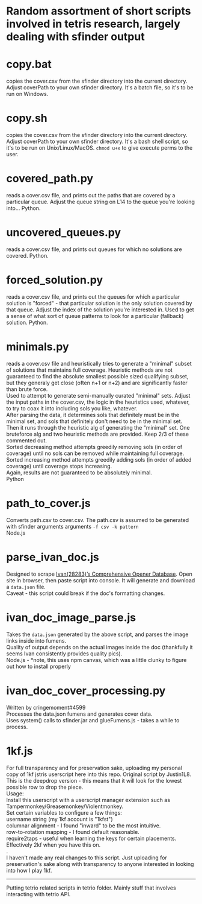 # Random assortment of short scripts involved in tetris research, largely dealing with sfinder output

# copy.bat
copies the cover.csv from the sfinder directory into the current directory. Adjust coverPath to your own sfinder directory. It's a batch file, so it's to be run on Windows.

# copy.sh
copies the cover.csv from the sfinder directory into the current directory. Adjust coverPath to your own sfinder directory. It's a bash shell script, so it's to be run on Unix/Linux/MacOS. `chmod u+x` to give execute perms to the user.

# covered_path.py
reads a cover.csv file, and prints out the paths that are covered by a particular queue. Adjust the queue string on L14 to the queue you're looking into... Python.

# uncovered_queues.py
reads a cover.csv file, and prints out queues for which no solutions are covered. Python.

# forced_solution.py
reads a cover.csv file, and prints out the queues for which a particular solution is "forced" - that particular solution is the only solution covered by that queue. Adjust the index of the solution you're interested in. Used to get a sense of what sort of queue patterns to look for a particular (fallback) solution. Python.

# minimals.py
reads a cover.csv file and heuristically tries to generate a "minimal" subset of solutions that maintains full coverage. Heuristic methods are not guaranteed to find the absolute smallest possible sized qualifying subset, but they generaly get close (often n+1 or n+2) and are significantly faster than brute force.  
Used to attempt to generate semi-manually curated "minimal" sets. Adjust the input paths in the cover.csv, the logic in the heuristics used, whatever, to try to coax it into including sols you like, whatever.  
After parsing the data, it determines sols that definitely must be in the minimal set, and sols that definitely don't need to be in the minimal set. Then it runs through the heuristic alg of generating the "minimal" set. One bruteforce alg and two heuristic methods are provided. Keep 2/3 of these commented out.  
Sorted decreasing method attempts greedily removing sols (in order of coverage) until no sols can be removed while maintaining full coverage.  
Sorted increasing method attempts greedily adding sols (in order of added coverage) until coverage stops increasing.  
Again, results are not guaranteed to be absolutely minimal.  
Python

# path_to_cover.js
Converts path.csv to cover.csv. The path.csv is assumed to be generated with sfinder arguments arguments `-f csv -k pattern`  
Node.js

# parse_ivan_doc.js
Designed to scrape [Ivan(28283)’s Comprehensive Opener Database](https://docs.google.com/document/d/1rwI5Uww5AygrF3QSBm0o6hqTG1X8P2cRsJaBjYFMzDg/pub). Open site in browser, then paste script into console. It will generate and download a `data.json` file.  
Caveat - this script could break if the doc's formatting changes.

# ivan_doc_image_parse.js
Takes the `data.json` generated by the above script, and parses the image links inside into fumens.  
Quality of output depends on the actual images inside the doc (thankfully it seems Ivan consistently provides quality pics).  
Node.js - *note, this uses npm canvas, which was a little clunky to figure out how to install properly

# ivan_doc_cover_processing.py
Written by cringemoment#4599  
Processes the data.json fumens and generates cover data.  
Uses system() calls to sfinder.jar and glueFumens.js - takes a while to process.

# 1kf.js
For full transparency and for preservation sake, uploading my personal copy of 1kf jstris userscript here into this repo. Original script by Justin1L8. This is the deepdrop version - this means that it will look for the lowest possible row to drop the piece.  
Usage:  
Install this userscript with a userscript manager extension such as Tampermonkey/Greasemonkey/Violentmonkey.  
Set certain variables to configure a few things:  
username string (my 1kf account is "1kfst")  
columnar alignment - I found "inward" to be the most intuitive.  
row-to-rotation mapping - I found default reasonable.  
require2taps - useful when learning the keys for certain placements. Effectively 2kf when you have this on.  
.  
I haven't made any real changes to this script. Just uploading for preservation's sake along with transparency to anyone interested in looking into how I play 1kf.

---

Putting tetrio related scripts in tetrio folder. Mainly stuff that involves interacting with tetrio API.